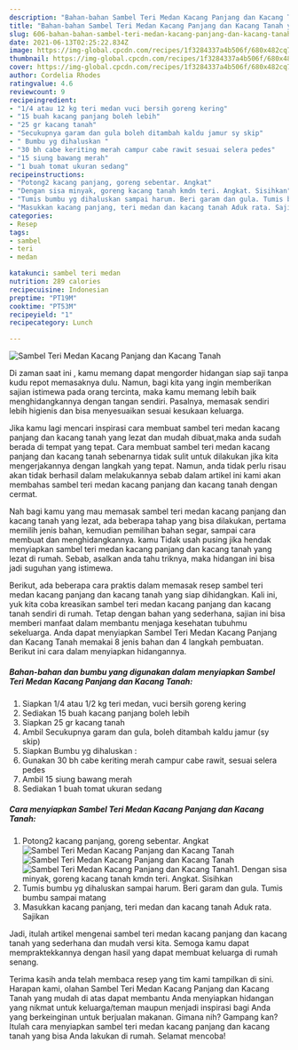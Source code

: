 ```yaml
---
description: "Bahan-bahan Sambel Teri Medan Kacang Panjang dan Kacang Tanah yang enak Untuk Jualan"
title: "Bahan-bahan Sambel Teri Medan Kacang Panjang dan Kacang Tanah yang enak Untuk Jualan"
slug: 606-bahan-bahan-sambel-teri-medan-kacang-panjang-dan-kacang-tanah-yang-enak-untuk-jualan
date: 2021-06-13T02:25:22.834Z
image: https://img-global.cpcdn.com/recipes/1f3284337a4b506f/680x482cq70/sambel-teri-medan-kacang-panjang-dan-kacang-tanah-foto-resep-utama.jpg
thumbnail: https://img-global.cpcdn.com/recipes/1f3284337a4b506f/680x482cq70/sambel-teri-medan-kacang-panjang-dan-kacang-tanah-foto-resep-utama.jpg
cover: https://img-global.cpcdn.com/recipes/1f3284337a4b506f/680x482cq70/sambel-teri-medan-kacang-panjang-dan-kacang-tanah-foto-resep-utama.jpg
author: Cordelia Rhodes
ratingvalue: 4.6
reviewcount: 9
recipeingredient:
- "1/4 atau 12 kg teri medan vuci bersih goreng kering"
- "15 buah kacang panjang boleh lebih"
- "25 gr kacang tanah"
- "Secukupnya garam dan gula boleh ditambah kaldu jamur sy skip"
- " Bumbu yg dihaluskan "
- "30 bh cabe keriting merah campur cabe rawit sesuai selera pedes"
- "15 siung bawang merah"
- "1 buah tomat ukuran sedang"
recipeinstructions:
- "Potong2 kacang panjang, goreng sebentar. Angkat"
- "Dengan sisa minyak, goreng kacang tanah kmdn teri. Angkat. Sisihkan"
- "Tumis bumbu yg dihaluskan sampai harum. Beri garam dan gula. Tumis bumbu sampai matang"
- "Masukkan kacang panjang, teri medan dan kacang tanah Aduk rata. Sajikan"
categories:
- Resep
tags:
- sambel
- teri
- medan

katakunci: sambel teri medan 
nutrition: 289 calories
recipecuisine: Indonesian
preptime: "PT19M"
cooktime: "PT53M"
recipeyield: "1"
recipecategory: Lunch

---
```



![Sambel Teri Medan Kacang Panjang dan Kacang Tanah](https://img-global.cpcdn.com/recipes/1f3284337a4b506f/680x482cq70/sambel-teri-medan-kacang-panjang-dan-kacang-tanah-foto-resep-utama.jpg)

Di zaman  saat ini , kamu memang dapat mengorder hidangan siap saji tanpa kudu repot memasaknya dulu. Namun, bagi kita yang ingin memberikan sajian istimewa pada orang tercinta, maka kamu memang lebih baik menghidangkannya dengan tangan sendiri. Pasalnya, memasak sendiri lebih higienis dan bisa menyesuaikan sesuai kesukaan keluarga.

Jika kamu lagi mencari inspirasi cara membuat sambel teri medan kacang panjang dan kacang tanah yang lezat dan mudah dibuat,maka anda sudah berada di tempat yang tepat. Cara membuat sambel teri medan kacang panjang dan kacang tanah  sebenarnya tidak sulit untuk dilakukan jika kita mengerjakannya dengan langkah yang tepat. Namun, anda tidak perlu risau akan tidak berhasil dalam melakukannya 
sebab dalam artikel ini kami akan membahas sambel teri medan kacang panjang dan kacang tanah dengan cermat.  



Nah bagi kamu yang mau memasak sambel teri medan kacang panjang dan kacang tanah yang lezat, ada beberapa tahap yang bisa dilakukan, pertama memilih jenis bahan, kemudian pemilihan bahan segar, sampai cara membuat dan menghidangkannya. kamu Tidak usah pusing jika hendak menyiapkan sambel teri medan kacang panjang dan kacang tanah yang lezat di rumah. Sebab, asalkan anda  tahu triknya, maka hidangan ini bisa jadi suguhan yang istimewa.

Berikut, ada beberapa cara praktis  dalam memasak resep sambel teri medan kacang panjang dan kacang tanah yang siap dihidangkan. Kali ini, yuk kita coba kreasikan sambel teri medan kacang panjang dan kacang tanah sendiri di rumah. Tetap dengan bahan yang sederhana, sajian ini bisa memberi manfaat dalam membantu menjaga kesehatan tubuhmu sekeluarga. Anda dapat menyiapkan Sambel Teri Medan Kacang Panjang dan Kacang Tanah memakai 8 jenis bahan dan 4 langkah pembuatan. Berikut ini cara dalam menyiapkan hidangannya.

<!--inarticleads1-->

##### Bahan-bahan dan bumbu yang digunakan dalam menyiapkan Sambel Teri Medan Kacang Panjang dan Kacang Tanah:

1. Siapkan 1/4 atau 1/2 kg teri medan, vuci bersih goreng kering
1. Sediakan 15 buah kacang panjang boleh lebih
1. Siapkan 25 gr kacang tanah
1. Ambil Secukupnya garam dan gula, boleh ditambah kaldu jamur (sy skip)
1. Siapkan  Bumbu yg dihaluskan :
1. Gunakan 30 bh cabe keriting merah campur cabe rawit, sesuai selera pedes
1. Ambil 15 siung bawang merah
1. Sediakan 1 buah tomat ukuran sedang




<!--inarticleads2-->

##### Cara menyiapkan Sambel Teri Medan Kacang Panjang dan Kacang Tanah:

1. Potong2 kacang panjang, goreng sebentar. Angkat
<img src="https://img-global.cpcdn.com/steps/efe32adb9463fae8/160x128cq70/sambel-teri-medan-kacang-panjang-dan-kacang-tanah-langkah-memasak-1-foto.jpg" alt="Sambel Teri Medan Kacang Panjang dan Kacang Tanah"><img src="https://img-global.cpcdn.com/steps/c08c19e81597df70/160x128cq70/sambel-teri-medan-kacang-panjang-dan-kacang-tanah-langkah-memasak-1-foto.jpg" alt="Sambel Teri Medan Kacang Panjang dan Kacang Tanah"><img src="https://img-global.cpcdn.com/steps/dedc26560da8eef9/160x128cq70/sambel-teri-medan-kacang-panjang-dan-kacang-tanah-langkah-memasak-1-foto.jpg" alt="Sambel Teri Medan Kacang Panjang dan Kacang Tanah">1. Dengan sisa minyak, goreng kacang tanah kmdn teri. Angkat. Sisihkan
1. Tumis bumbu yg dihaluskan sampai harum. Beri garam dan gula. Tumis bumbu sampai matang
1. Masukkan kacang panjang, teri medan dan kacang tanah Aduk rata. Sajikan




Jadi, itulah artikel mengenai  sambel teri medan kacang panjang dan kacang tanah  yang sederhana dan mudah versi kita. Semoga kamu dapat mempraktekkannya dengan hasil yang dapat membuat keluarga di rumah senang. 

Terima kasih anda telah membaca resep yang tim kami tampilkan di sini. Harapan kami, olahan  Sambel Teri Medan Kacang Panjang dan Kacang Tanah yang mudah di atas dapat membantu Anda menyiapkan hidangan yang nikmat untuk keluarga/teman maupun menjadi inspirasi bagi Anda yang berkeinginan untuk berjualan makanan. Gimana nih? Gampang kan? Itulah cara menyiapkan sambel teri medan kacang panjang dan kacang tanah yang bisa Anda lakukan di rumah. Selamat mencoba!


